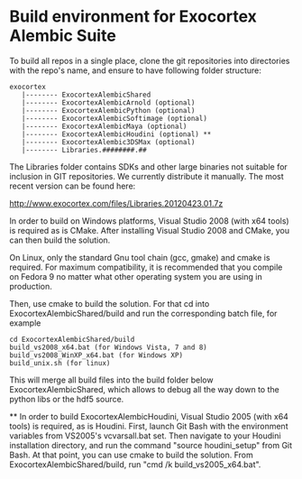# Build environment for Exocortex Alembic Suite

To build all repos in a single place, clone the git repositories
into directories with the repo's name, and ensure to have following
folder structure:

    exocortex
       |-------- ExocortexAlembicShared
       |-------- ExocortexAlembicArnold (optional)
       |-------- ExocortexAlembicPython (optional)
       |-------- ExocortexAlembicSoftimage (optional)
       |-------- ExocortexAlembicMaya (optional)
       |-------- ExocortexAlembicHoudini (optional) **
       |-------- ExocortexAlembic3DSMax (optional)
       |-------- Libraries.########.##

The Libraries folder contains SDKs and other large binaries not suitable
for inclusion in GIT repositories.  We currently distribute it manually.  The
most recent version can be found here:

http://www.exocortex.com/files/Libraries.20120423.01.7z

In order to build on Windows platforms, Visual Studio 2008 (with x64 tools) is
required as is CMake.  After installing Visual Studio 2008 and CMake, you can then
build the solution.

On Linux, only the standard Gnu tool chain (gcc, gmake) and
cmake is required.  For maximum compatibility, it is recommended that you compile
on Fedora 9 no matter what other operating system you are using in production.

Then, use cmake to build the solution. For that cd into ExocortexAlembicShared/build
and run the corresponding batch file, for example

    cd ExocortexAlembicShared/build
    build_vs2008_x64.bat (for Windows Vista, 7 and 8)
    build_vs2008_WinXP_x64.bat (for Windows XP)
    build_unix.sh (for linux)

This will merge all build files into the build folder below ExocortexAlembicShared,
which allows to debug all the way down to the python libs or the hdf5 source.

** In order to build ExocortexAlembicHoudini, Visual Studio 2005 (with x64
   tools) is required, as is Houdini.  First, launch Git Bash with the environment
   variables from VS2005's vcvarsall.bat set.  Then navigate to your Houdini
   installation directory, and run the command "source houdini_setup" from Git
   Bash.  At that point, you can use cmake to build the solution.  From
   ExocortexAlembicShared/build, run "cmd /k build_vs2005_x64.bat".
